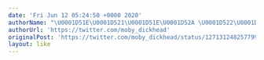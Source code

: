 ```yaml
---
date: 'Fri Jun 12 05:24:50 +0000 2020'
authorName: "\U0001D51E\U0001D521\U0001D51E\U0001D52A \U0001D522\U0001D529\U0001D529\U0001D526\U0001D530"
authorUrl: 'https://twitter.com/moby_dickhead'
originalPost: 'https://twitter.com/moby_dickhead/status/1271312482577997824'
layout: like
---
```

